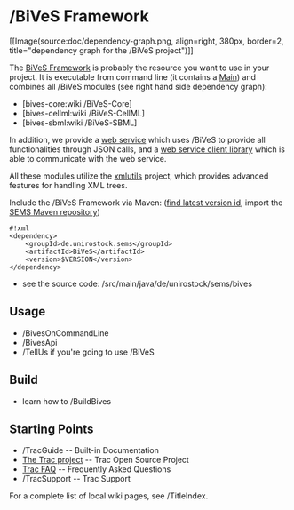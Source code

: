 /BiVeS Framework 
=================
[[Image(source:doc/dependency-graph.png, align=right, 380px, border=2, title="dependency graph for the /BiVeS project")]]

The [BiVeS Framework](bives:wiki) is probably the resource you want to use in your project. It is executable from command line (it contains a [ Main](/src/main/java/de/unirostock/sems/bives/Main.java)) and combines all /BiVeS modules (see right hand side dependency graph):
* [bives-core:wiki /BiVeS-Core]
* [bives-cellml:wiki /BiVeS-CellML]
* [bives-sbml:wiki /BiVeS-SBML]

In addition, we provide a [web service](bivesws:wiki) which uses /BiVeS to provide all functionalities through JSON calls, and a [web service client library](bivesws-client:wiki) which is able to communicate with the web service.

All these modules utilize the [xmlutils](xmlutils:wiki) project, which provides advanced features for handling XML trees.

Include the /BiVeS Framework via Maven: ([find latest version id](http://mvn.sems.uni-rostock.de/releases/de/unirostock/sems///BiVeS/), import the [SEMS Maven repository](https://sems.uni-rostock.de/2013/10/maven-repository/))
```
#!xml
<dependency>
    <groupId>de.unirostock.sems</groupId>
    <artifactId>BiVeS</artifactId>
    <version>$VERSION</version>
</dependency>
```

* see the source code: /src/main/java/de/unirostock/sems/bives 

Usage 
------
* /BivesOnCommandLine
* /BivesApi
* /TellUs if you're going to use /BiVeS

Build 
------
* learn how to /BuildBives

Starting Points 
----------------
 * /TracGuide --  Built-in Documentation
 * [The Trac project](http://trac.edgewall.org/) -- Trac Open Source Project
 * [Trac FAQ](http://trac.edgewall.org/wiki///TracFaq) -- Frequently Asked Questions
 * /TracSupport --  Trac Support

For a complete list of local wiki pages, see /TitleIndex.
